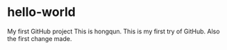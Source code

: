 # hello-world
My first GitHub project
This is hongqun. This is my first try of GitHub.
Also the first change made.
